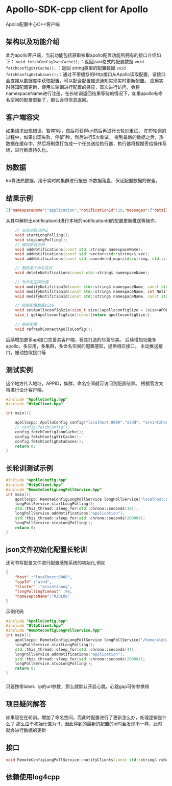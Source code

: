 # Apollo-SDK-cpp client for Apollo
Apollo配置中心C++客户端
## 架构以及功能介绍
此为apollo客户端，当前功能包括获取拉取apollo配置功能所拥有的接口介绍如下：
`void fetchConfigJsonCache();`：返回json格式的配置数据
`void fetchConfigStrCache();` ：返回 string类型的配置数据
`void fetchConfigDatabases();`：通过不带缓存的Http接口从Apollo读取配置，该接口会直接从数据库中获取配置，可以配合配置推送通知实现实时更新配置。
应用实时感知配置更新，使用长轮训进行配置的感应，首次进行访问，会将namespaceName进行注册，在长轮训返回结果等待的情况下，如果apollo有命名空间的配置更新了，那么会将信息返回。
## 客户端容灾
如果请求出现错误，暂停1秒，然后将获得url然后再进行长轮训重试，
在短轮训的过程中，如果出现失败，停留1秒，然后进行5次重试。
得到最新的数据之后，热数据在缓存中，然后将刷盘打包成一个任务送给执行器，执行器将数据丢给操作系统，进行刷盘持久化。

## 热数据
lru算法热数据，用于实时向集群进行报告
冷数据落盘，保证配置数据的安全。

## 结果示例
```json
[{"namespaceName":"application","notificationId":29,"messages":{"details":{"aldd+arvintzhang+application":29,"aldd+default+application":2}}}]
```
从其中解析出notificationId进行本地的notificationId的配置更新推送等操作。
```cpp
    // 长轮训启动停止
    void startLongPolling();
    void stopLongPolling();
    // 增加命名空间
    void addNotifications(const std::string& namespaceName);
    void addNotifications(const std::vector<std::string>& vec);
    void addNotifications(const std::unordered_map<std::string, std::string> &maps);

    // 删除某个命名空间
    void deleteNotifications(const std::string& namespaceName);

    // 改命名空间的值
    void modifyNotifitionId(const std::string& namespaceName, const std::string& NotifitionIdStr);
    void modifyNotifitionId(const std::string& namespaceName, int NotifitionIdINT);
    void modifyNotifitionId(const std::string& namespaceName, const std::string& NotifitionIdStr ,int NotifitionId);

    // 控制配置数据size
    void setApolloconfigSzie(size_t size){apolloconfigSize = (size>APOLLOCONFIGCACHESIZE?APOLLOCONFIGCACHESIZE:size);}
    size_t getApolloconfigSzie()const{return apolloconfigSize;}
    
    // 刷新配置
    void refreshConnectApolloConfig();
```
后续增加更多api接口完善其客户端，将其打造的尽善尽美。
后续增加功能多apollo，多应用，多集群，多命名空间的配置感知，提供相应接口。
主动推送接口，被动拉取接口等
## 测试实例
这个地方传入地址，APPID，集群，命名空间就可访问到配置结果。
根据官方文档进行设计客户端。

```cpp
#include "ApolloConfig.hpp"
#include "HttpClient.hpp"

int main(){

    apollocpp::ApolloConfig config("localhost:8080","aldd", "arvintzhang", "RJDLOG");
    // config.fetchConfig();
    config.fetchConfigJsonCache();
    config.fetchConfigStrCache();
    config.fetchConfigDatabases();
    return 0;
}
```
## 长轮训测试示例
```cpp
#include "ApolloConfig.hpp"
#include "HttpClient.hpp"
#include "RemoteConfigLongPollService.hpp"
int main(){
    apollocpp::RemoteConfigLongPollService longPollService("localhost:8080","aldd","arvintzhang","RJDLOG");
    longPollService.startLongPolling();
    std::this_thread::sleep_for(std::chrono::seconds(10));
    longPollService.addNotifications("application");
    std::this_thread::sleep_for(std::chrono::seconds(20000));
    longPollService.stopLongPolling();
    return 0;
}
```

## json文件初始化配置长轮训
还可书写配置文件进行配置感知系统的初始化,例如
```json
{
    "host" :"localhost:8080",
    "appId" :"aldd",
    "cluster" :"arvintzhang", 
    "longPollingTimeout" :90,
    "namesapceName":"RJDLOG"
}
```
示例代码
```cpp
#include "ApolloConfig.hpp"
#include "HttpClient.hpp"
#include "RemoteConfigLongPollService.hpp"
int main(){
    apollocpp::RemoteConfigLongPollService longPollService("/home/aldd/JD/apollo_cpp_sdk/config.json");
    longPollService.startLongPolling();
    std::this_thread::sleep_for(std::chrono::seconds(4));
    longPollService.addNotifications("application");
    std::this_thread::sleep_for(std::chrono::seconds(20000));
    longPollService.stopLongPolling();
    return 0;
}
```

###
只要携带label、ip的url参数，那么就默认开启心跳，心跳gap可传参携带

## 项目疑问解答
如果现在在轮训。增加了命名空间，而此时配置进行了更新怎么办，处理逻辑是什么？
那么由于初始化值为-1，因此得到的最新的配置的id时会发现不一样，此时就会进行数据的更新


## 接口
```cpp
void RemoteConfigLongPollService::notifyClients(const std::string& reNamespaceName);
```

## 依赖使用log4cpp
